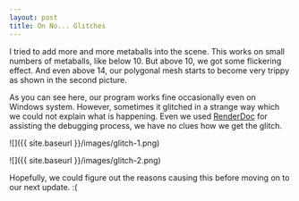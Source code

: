 ```yaml
---
layout: post
title: On No... Glitches
---
```


I tried to add more and more metaballs into the scene. This works on small numbers of metaballs, like below 10. But above 10, we got some flickering effect. And even above 14, our polygonal mesh starts to become very trippy as shown in the second picture.

As you can see here, our program works fine occasionally even on Windows system. However, sometimes it glitched in a strange way which we could not explain what is happening. Even we used [RenderDoc](https://renderdoc.org) for assisting the debugging process, we have no clues how we get the glitch.

![]({{ site.baseurl }}/images/glitch-1.png)

![]({{ site.baseurl }}/images/glitch-2.png)

Hopefully, we could figure out the reasons causing this before moving on to our next update. :(